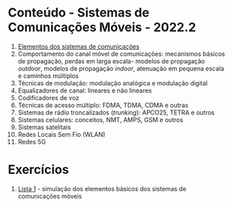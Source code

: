 # Conteúdo - Sistemas de Comunicações Móveis - 2022.2

1. [Elementos dos sistemas de comunicações](siscom_aulas/modelo_siscom.pdf)
2. Comportamento do canal móvel de comunicações: mecanismos básicos de propagação, perdas em larga escala- modelos de propagação *outdoor*, modelos de propagação *indoor*, atenuação em pequena escala e caminhos múltiplos
3. Técnicas de modulação: modulação analógica e modulação digital
4. Equalizadores de canal: lineares e não lineares
5. Codificadores de voz
6. Técnicas de acesso múltiplo: FDMA, TDMA, CDMA e outras
7. Sistemas de rádio troncalizados (*trunking*): APCO25, TETRA e outros
8. Sistemas celulares: conceitos, NMT, AMPS, GSM e outros
9. Sistemas satelitais
10. Redes Locais Sem Fio (WLAN) 
11. Redes 5G

# Exercícios
1. [Lista 1](siscom_aulas/modelo_siscom.pdf) - simulação dos elementos básicos dos sistemas de comunicações móveis
